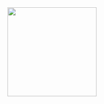 <div id="header" aling="center">
      <img src="https://media.giphy.com/media/TFPdmm3rdzeZ0kP3zG/giphy.gif" width="200" />
